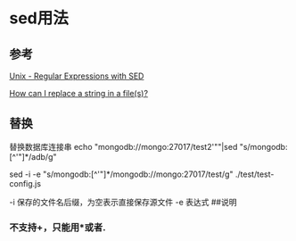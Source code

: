 # sed用法
## 参考
[Unix - Regular Expressions with SED
](https://www.tutorialspoint.com/unix/unix-regular-expressions.htm)

[How can I replace a string in a file(s)?
](http://unix.stackexchange.com/questions/112023/how-can-i-replace-a-string-in-a-files)

## 替换
替换数据库连接串
echo  "mongodb://mongo:27017/test2\'\""|sed  "s/mongodb:[^'\"]*/adb/g" 

sed -i -e "s/mongodb:[^'\"]*/mongodb:\/\/mongo:27017\/test/g" ./test/test-config.js

-i  保存的文件名后缀，为空表示直接保存源文件
-e  表达式
##说明
### 不支持+，只能用*或者.
### 

